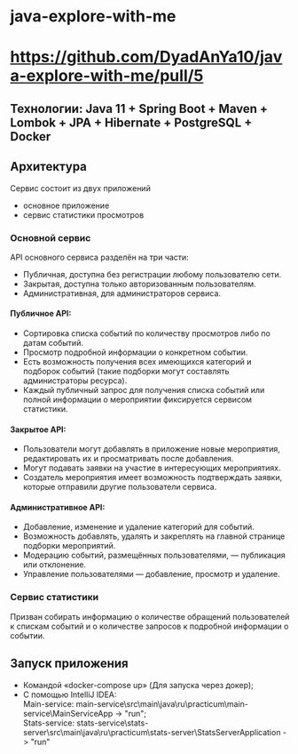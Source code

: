 # java-explore-with-me 

# https://github.com/DyadAnYa10/java-explore-with-me/pull/5

## Технологии: Java 11 + Spring Boot + Maven + Lombok + JPA + Hibernate + PostgreSQL + Docker

## Архитектура

Сервис состоит из двух приложений
- основное приложение 
- сервис статистики просмотров 

### Основной сервис

API основного сервиса разделён на три части:
* Публичная, доступна без регистрации любому пользователю сети.
* Закрытая, доступна только авторизованным пользователям.
* Административная, для администраторов сервиса.

#### Публичное API:

* Сортировка списка событий по количеству просмотров либо по датам событий.
* Просмотр подробной информации о конкретном событии.
* Есть возможность получения всех имеющихся категорий и подборок событий (такие подборки могут составлять администраторы ресурса).
* Каждый публичный запрос для получения списка событий или полной информации о мероприятии фиксируется сервисом статистики.

#### Закрытое API:

* Пользователи могут добавлять в приложение новые мероприятия, редактировать их и просматривать после добавления.
* Могут подавать заявки на участие в интересующих мероприятиях.
* Создатель мероприятия имеет возможность подтверждать заявки, которые отправили другие пользователи сервиса.

#### Административное API:

* Добавление, изменение и удаление категорий для событий.
* Возможность добавлять, удалять и закреплять на главной странице подборки мероприятий.
* Модерацию событий, размещённых пользователями, — публикация или отклонение.
* Управление пользователями — добавление, просмотр и удаление.

### Сервис статистики

Призван собирать информацию о количестве обращений пользователей к спискам событий и о количестве запросов к подробной информации о событии.

## Запуск  приложения
- Командой «docker-compose up» (Для запуска через докер);
- С помощью IntelliJ IDEA:  
  Main-service: main-service\src\main\java\ru\practicum\main-service\MainServiceApp -> "run";   
  Stats-service: stats-service\stats-server\src\main\java\ru\practicum\stats-server\StatsServerApplication -> "run"